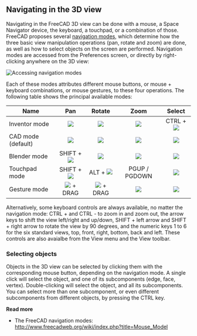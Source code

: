 ## Navigating in the 3D view

Navigating in the FreeCAD 3D view can be done with a mouse, a Space Navigator device, the keyboard,
a touchpad, or a combination of those. FreeCAD proposes several 
[navigation modes](http://www.freecadweb.org/wiki/index.php?title=Mouse_Model), which determine how
the three basic view manipulation operations (pan, rotate and zoom) are done, as well as how to
select objects on the screen are performed. Navigation modes are accessed from the Preferences screen, 
or directly by right-clicking anywhere on the 3D view:

![Accessing navigation modes](http://www.freecadweb.org/wiki/images/2/2e/Freecad-interface-05.jpg)

Each of these modes attributes different mouse buttons, or mouse + keyboard combinations, or
mouse gestures, to these four operations. The following table shows the principal available modes:

| Name                          | Pan           | Rotate     | Zoom      | Select     |
| ----------------------------- |:-------------:| :---------:|:---------:|:----------:|
| Inventor mode | ![](http://www.freecadweb.org/wiki/images/7/7e/Select-mouse.svg) | ![](http://www.freecadweb.org/wiki/images/9/92/Rotate-mouse.svg) | ![](http://www.freecadweb.org/wiki/images/b/bf/Zoom-mouse.svg) | CTRL + ![](http://www.freecadweb.org/wiki/images/7/7e/Select-mouse.svg) | 
| CAD mode (default) | ![](http://www.freecadweb.org/wiki/images/e/e9/Pan-mouse.svg) | ![](http://www.freecadweb.org/wiki/images/9/92/Rotate-mouse.svg) | ![](http://www.freecadweb.org/wiki/images/b/bf/Zoom-mouse.svg) | ![](http://www.freecadweb.org/wiki/images/7/7e/Select-mouse.svg) | 
| Blender mode | SHIFT + ![](http://www.freecadweb.org/wiki/images/e/e9/Pan-mouse.svg) | ![](http://www.freecadweb.org/wiki/images/e/e9/Pan-mouse.svg) | ![](http://www.freecadweb.org/wiki/images/b/bf/Zoom-mouse.svg) | ![](http://www.freecadweb.org/wiki/images/7/7e/Select-mouse.svg) | 
| Touchpad mode | SHIFT + ![](http://www.freecadweb.org/wiki/images/7/78/Touchpad.png) | ALT + ![](http://www.freecadweb.org/wiki/images/7/78/Touchpad.png) | PGUP / PGDOWN | ![](http://www.freecadweb.org/wiki/images/b/bb/Select-touchpad.png) |
| Gesture mode | ![](http://www.freecadweb.org/wiki/images/0/06/Pan-mouse-Ctrl.svg) + DRAG | ![](http://www.freecadweb.org/wiki/images/7/7e/Select-mouse.svg) + DRAG | ![](http://www.freecadweb.org/wiki/images/b/bf/Zoom-mouse.svg) | ![](http://www.freecadweb.org/wiki/images/7/7e/Select-mouse.svg) |

Alternatively, some keyboard controls are always available, no matter the navigation mode: CTRL + and CTRL - to
zoom in and zoom out, the arrow keys to shift the view left/right and up/down, SHIFT + left arrow and SHIFT + right
arrow to rotate the view by 90 degrees, and the numeric keys 1 to 6 for the six standard views, top, front, right,
bottom, back and left. These controls are also avaialbe from the View menu and the View toolbar.

### Selecting objects

Objects in the 3D view can be selected by clicking them with the corresponding mouse button, depending on
the navigation mode. A single click will select the object, and one of its subcomponents (edge, face, vertex).
Double-clicking will select the object, and all its subcomponents. You can select more than one subcomponent, or
even different subcomponents from different objects, by pressing the CTRL key.

**Read more**

* The FreeCAD navigation modes: http://www.freecadweb.org/wiki/index.php?title=Mouse_Model
